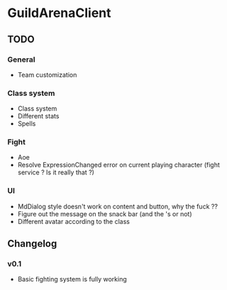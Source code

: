# GuildArenaClient

## TODO

### General
* Team customization

### Class system
* Class system
* Different stats
* Spells

### Fight
* Aoe
* Resolve ExpressionChanged error on current playing character (fight service ? Is it really that ?)

### UI
* MdDialog style doesn't work on content and button, why the fuck ??
* Figure out the message on the snack bar (and the 's or not)
* Different avatar according to the class

## Changelog

### v0.1
* Basic fighting system is fully working
